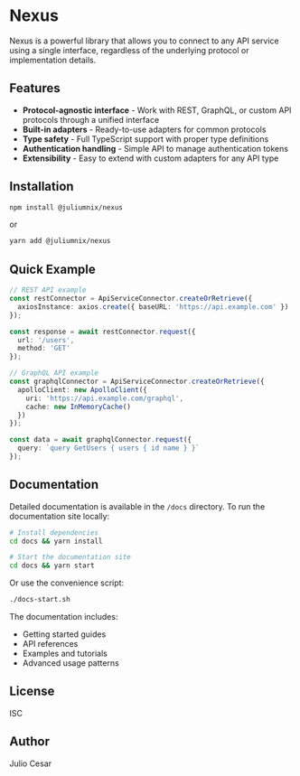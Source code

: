 # Nexus

Nexus is a powerful library that allows you to connect to any API service using a single interface, regardless of the underlying protocol or implementation details.

## Features

- **Protocol-agnostic interface** - Work with REST, GraphQL, or custom API protocols through a unified interface
- **Built-in adapters** - Ready-to-use adapters for common protocols
- **Type safety** - Full TypeScript support with proper type definitions
- **Authentication handling** - Simple API to manage authentication tokens
- **Extensibility** - Easy to extend with custom adapters for any API type

## Installation

```bash
npm install @juliumnix/nexus
```

or

```bash
yarn add @juliumnix/nexus
```

## Quick Example

```typescript
// REST API example
const restConnector = ApiServiceConnector.createOrRetrieve({
  axiosInstance: axios.create({ baseURL: 'https://api.example.com' })
});

const response = await restConnector.request({
  url: '/users',
  method: 'GET'
});

// GraphQL API example
const graphqlConnector = ApiServiceConnector.createOrRetrieve({
  apolloClient: new ApolloClient({
    uri: 'https://api.example.com/graphql',
    cache: new InMemoryCache()
  })
});

const data = await graphqlConnector.request({
  query: `query GetUsers { users { id name } }`
});
```

## Documentation

Detailed documentation is available in the `/docs` directory. To run the documentation site locally:

```bash
# Install dependencies
cd docs && yarn install

# Start the documentation site
cd docs && yarn start
```

Or use the convenience script:

```bash
./docs-start.sh
```

The documentation includes:

- Getting started guides
- API references
- Examples and tutorials
- Advanced usage patterns

## License

ISC

## Author

Julio Cesar
